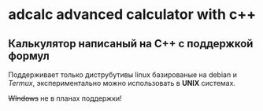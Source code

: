 # adcalc advanced calculator with **c++**
## Калькулятор написаный на C++ с поддержкой формул

Поддерживает только диструбутивы linux базированые на debian и *Termux*, экспериментально можно использовать в **UNIX** системах.

~~WIndows~~ не в планах поддержки! 
